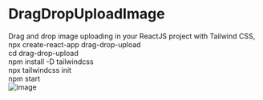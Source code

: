 # DragDropUploadImage<br/>
Drag and drop image uploading in your ReactJS project with Tailwind CSS,<br/>
npx create-react-app drag-drop-upload<br/>
cd drag-drop-upload <br/>
npm install -D tailwindcss<br/>
npx tailwindcss init<br/>
npm start<br/>
![image](https://github.com/duyguakin/DragDropUploadImage/assets/84740266/20137d98-9d6c-4736-976a-029fbb2ea79a)
